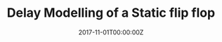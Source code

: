 ---
title: Delay Modelling of a Static flip flop
summary: A compact delay model to calculate delay through an Inverter-Transmission gate, considered as a single entity. Captured the effects of series stacking and parasitic capacitances while calculating delay.
tags:
- Hardware
date: "2017-11-01T00:00:00Z"

external_link: ""

image:
  caption: Photo by Toa Heftiba on Unsplash
  focal_point: Smart
---